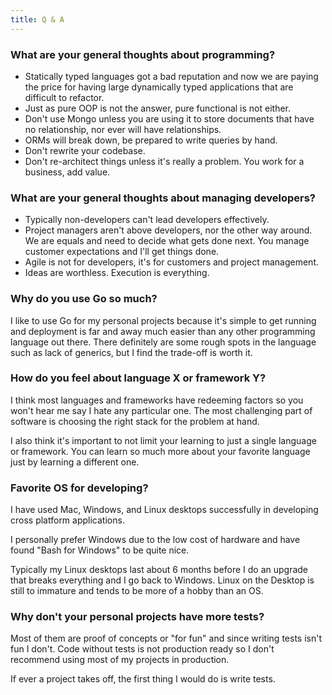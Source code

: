 ```yaml
---
title: Q & A
---
```


### What are your general thoughts about programming?

- Statically typed languages got a bad reputation and now we are paying the price for having large dynamically typed applications that are difficult to refactor.
- Just as pure OOP is not the answer, pure functional is not either.
- Don't use Mongo unless you are using it to store documents that have no relationship, nor ever will have relationships.
- ORMs will break down, be prepared to write queries by hand.
- Don't rewrite your codebase.
- Don't re-architect things unless it's really a problem. You work for a business, add value.

### What are your general thoughts about managing developers?

- Typically non-developers can't lead developers effectively.
- Project managers aren't above developers, nor the other way around. We are equals and need to decide what gets done next. You manage customer expectations and I'll get things done.
- Agile is not for developers, it's for customers and project management.
- Ideas are worthless. Execution is everything.

### Why do you use Go so much?

I like to use Go for my personal projects because it's simple to get running and deployment is far and away much easier than any other programming language out there. There definitely are some rough spots in the language such as lack of generics, but I find the trade-off is worth it.

### How do you feel about language X or framework Y?

I think most languages and frameworks have redeeming factors so you won't hear me say I hate any particular one. The most challenging part of software is choosing the right stack for the problem at hand.

I also think it's important to not limit your learning to just a single language or framework. You can learn so much more about your favorite language just by learning a different one.

### Favorite OS for developing?

I have used Mac, Windows, and Linux desktops successfully in developing cross platform applications.

I personally prefer Windows due to the low cost of hardware and have found "Bash for Windows" to be quite nice.

Typically my Linux desktops last about 6 months before I do an upgrade that breaks everything and I go back to Windows.
Linux on the Desktop is still to immature and tends to be more of a hobby than an OS.

### Why don't your personal projects have more tests?

Most of them are proof of concepts or "for fun" and since writing tests isn't fun I don't. Code without tests is not production ready so I don't recommend using most of my projects in production.

If ever a project takes off, the first thing I would do is write tests.
